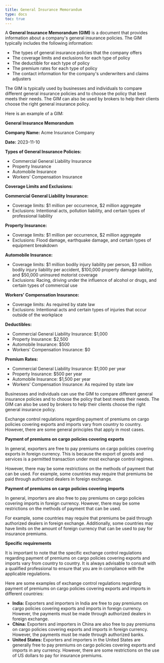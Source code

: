 ```yaml
---
title: General Insurance Memorandum
type: docs
toc: true
---
```

A **General Insurance Memorandum (GIM)** is a document that provides information about a company's general insurance policies. The GIM typically includes the following information:

* The types of general insurance policies that the company offers
* The coverage limits and exclusions for each type of policy
* The deductible for each type of policy
* The premium rates for each type of policy
* The contact information for the company's underwriters and claims adjusters

The GIM is typically used by businesses and individuals to compare different general insurance policies and to choose the policy that best meets their needs. The GIM can also be used by brokers to help their clients choose the right general insurance policy.

Here is an example of a GIM:

**General Insurance Memorandum**

**Company Name:** Acme Insurance Company

**Date:** 2023-11-10

**Types of General Insurance Policies:**

* Commercial General Liability Insurance
* Property Insurance
* Automobile Insurance
* Workers' Compensation Insurance

**Coverage Limits and Exclusions:**

**Commercial General Liability Insurance:**

* Coverage limits: $1 million per occurrence, $2 million aggregate
* Exclusions: Intentional acts, pollution liability, and certain types of professional liability

**Property Insurance:**

* Coverage limits: $1 million per occurrence, $2 million aggregate
* Exclusions: Flood damage, earthquake damage, and certain types of equipment breakdown

**Automobile Insurance:**

* Coverage limits: $1 million bodily injury liability per person, $3 million bodily injury liability per accident, $100,000 property damage liability, and $50,000 uninsured motorist coverage
* Exclusions: Racing, driving under the influence of alcohol or drugs, and certain types of commercial use

**Workers' Compensation Insurance:**

* Coverage limits: As required by state law
* Exclusions: Intentional acts and certain types of injuries that occur outside of the workplace

**Deductibles:**

* Commercial General Liability Insurance: $1,000
* Property Insurance: $2,500
* Automobile Insurance: $500
* Workers' Compensation Insurance: $0

**Premium Rates:**

* Commercial General Liability Insurance: $1,000 per year
* Property Insurance: $500 per year
* Automobile Insurance: $1,500 per year
* Workers' Compensation Insurance: As required by state law



Businesses and individuals can use the GIM to compare different general insurance policies and to choose the policy that best meets their needs. The GIM can also be used by brokers to help their clients choose the right general insurance policy.

Exchange control regulations regarding payment of premiums on cargo policies covering exports and imports vary from country to country. However, there are some general principles that apply in most cases.

**Payment of premiums on cargo policies covering exports**

In general, exporters are free to pay premiums on cargo policies covering exports in foreign currency. This is because the export of goods and services is a permitted transaction under most exchange control regimes.

However, there may be some restrictions on the methods of payment that can be used. For example, some countries may require that premiums be paid through authorized dealers in foreign exchange.

**Payment of premiums on cargo policies covering imports**

In general, importers are also free to pay premiums on cargo policies covering imports in foreign currency. However, there may be some restrictions on the methods of payment that can be used.

For example, some countries may require that premiums be paid through authorized dealers in foreign exchange. Additionally, some countries may have limits on the amount of foreign currency that can be used to pay for insurance premiums.

**Specific requirements**

It is important to note that the specific exchange control regulations regarding payment of premiums on cargo policies covering exports and imports vary from country to country. It is always advisable to consult with a qualified professional to ensure that you are in compliance with the applicable regulations.

Here are some examples of exchange control regulations regarding payment of premiums on cargo policies covering exports and imports in different countries:

* **India:** Exporters and importers in India are free to pay premiums on cargo policies covering exports and imports in foreign currency. However, the payments must be made through authorized dealers in foreign exchange.
* **China:** Exporters and importers in China are also free to pay premiums on cargo policies covering exports and imports in foreign currency. However, the payments must be made through authorized banks.
* **United States:** Exporters and importers in the United States are generally free to pay premiums on cargo policies covering exports and imports in any currency. However, there are some restrictions on the use of US dollars to pay for insurance premiums.


